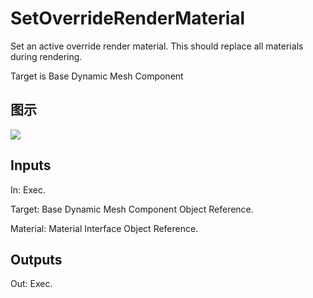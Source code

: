 # SetOverrideRenderMaterial

Set an active override render material. This should replace all materials during rendering.

Target is Base Dynamic Mesh Component

## 图示

![]($-20221218-18461718.png)

## Inputs

In: Exec.

Target: Base Dynamic Mesh Component Object Reference.

Material: Material Interface Object Reference.  

## Outputs

Out: Exec.

